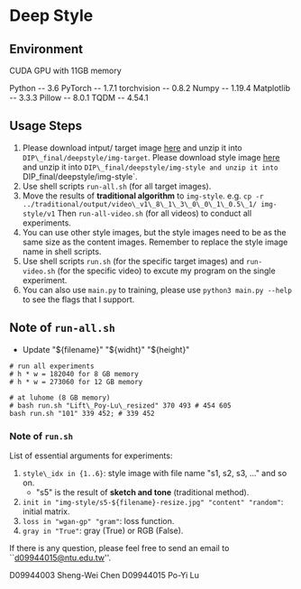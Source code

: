 # Deep Style

## Environment

CUDA GPU with 11GB memory 

Python      -- 3.6
PyTorch     -- 1.7.1
torchvision -- 0.8.2
Numpy       -- 1.19.4
Matplotlib  -- 3.3.3
Pillow      -- 8.0.1
TQDM        -- 4.54.1

## Usage Steps

1. Please download intput/ target image [here](https://drive.google.com/file/d/1uifU7Fe_AQKcQyMKeENyXGhNu5Z0lfpq/view?usp=sharing) and unzip it into `DIP\_final/deepstyle/img-target`. 
   Please download style image [here](https://drive.google.com/file/d/1uifU7Fe_AQKcQyMKeENyXGhNu5Z0lfpq/view?usp=sharing) and unzip it into `DIP\_final/deepstyle/img-style and unzip it into `DIP\_final/deepstyle/img-style`.
2. Use shell scripts `run-all.sh` (for all target images).
3. Move the results of **traditional algorithm** to  `img-style`. e.g. `cp -r ../traditional/output/video\_v1\_8\_1\_3\_0\_0\_1\_0.5\_1/ img-style/v1`
   Then `run-all-video.sh` (for all videos) to conduct all experiments.
4. You can use other style images, but the style images need to be as the same size as the content images.
   Remember to replace the style image name in shell scripts.
5. Use shell scripts `run.sh` (for the specific target images) and `run-video.sh` (for the specific video) to excute my program on the single experiment.
6. You can also use `main.py` to training, please use `python3 main.py --help` to see the flags that I support.

## Note of `run-all.sh`

- Update "${filename}" "${widht}" "${height}"

```shell
# run all experiments
# h * w = 182040 for 8 GB memory
# h * w = 273060 for 12 GB memory

# at luhome (8 GB memory)
# bash run.sh "Lift\_Poy-Lu\_resized" 370 493 # 454 605
bash run.sh "101" 339 452; # 339 452
```


### Note of `run.sh`

List of essential arguments for experiments:
1. `style\_idx in {1..6}`: style image with file name "s1, s2, s3, ..." and so on.
   - "s5" is the result of **sketch and tone** (traditional method).
2. `init in "img-style/s5-${filename}-resize.jpg" "content" "random"`: initial matrix.
3. `loss in "wgan-gp" "gram"`: loss function.
4. `gray in "True"`: gray (True) or RGB (False).

If there is any question, please feel free to send an email to ``d09944015@ntu.edu.tw''.

D09944003 Sheng-Wei Chen
D09944015 Po-Yi Lu


